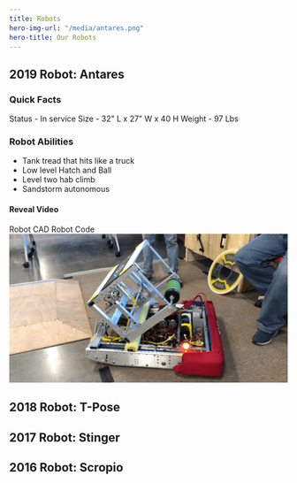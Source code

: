 ```yaml
---
title: Robots
hero-img-url: "/media/antares.png"
hero-title: Our Robots
---
```


## 2019 Robot: Antares
### Quick Facts
Status - In service
Size - 32" L x 27" W x 40 H
Weight - 97 Lbs 
### Robot Abilities
* Tank tread that hits like a truck
* Low level Hatch and Ball
* Level two hab climb
* Sandstorm autonomous
#### Reveal Video
Robot CAD
Robot Code
![2019 Robot: Antares](/media/antares.png)


## 2018 Robot: T-Pose

## 2017 Robot: Stinger

## 2016 Robot: Scropio